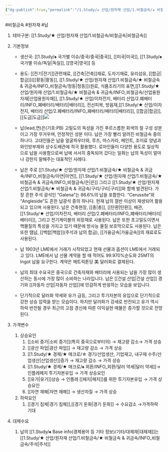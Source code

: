 ```yaml
---
{"dg-publish":true,"permalink":"/1.Study/★ 산업/원자재 산업/1.비철금속/★ 비철금속 & 귀금속/INFO_비철금속/납/","created":"2024-11-20T21:02:28.596+09:00","updated":"2025-06-25T16:11:46.516+09:00"}
---
```


#비철금속 #원자재 #납 

1. 테마구분: [[1.Study/★ 산업/원자재 산업/1.비철금속/비철금속\|비철금속]]

1. 기본정보

	- 생산국: [[1.Study/♠ 국가별 이슈/중국/중국\|중국]], [[미국\|미국]], [[1.Study/♠ 국가별 이슈/독일\|독일]], [[영국\|영국]] 등
	- 용도: [[전기\|전기]]관련재료, [[건축\|건축]]재료, 도자기재료, 유리섬유, [[합금\|합금]]([[황동\|황동]], [[1.Study/★ 산업/원자재 산업/1.비철금속/★ 비철금속 & 귀금속/INFO_비철금속/청동\|청동]])원료, 식품조리기의 표면,[[1.Study/★ 산업/원자재 산업/1.비철금속/★ 비철금속 & 귀금속/INFO_비철금속/산업용원자재\|산업용원자재]], [[1.Study/★ 산업/이차전지, 배터리 산업/2.폐배터리/INFO_폐배터리/배터리\|배터리]], 전선피복, 방음재,[[1.Study/★ 산업/이차전지, 배터리 산업/2.폐배터리/INFO_폐배터리/배터리\|배터리]], [[합금\|합금]], [[도금\|도금]]![](https://i.imgur.com/jcVgfUd.png)


	- 납(lead,연)은(기호:PB) 고밀도의 독성을 가진 푸르스름한 회색의 철 구성 성분이고 가장 무거우며, 안정적인 성분 이다. 납은 가장 빨리 알려진 비철금속 중의 하나다. 고대인들은 납을 얼굴파우더와, 루즈, 마스카라, 페인트, 조미료 양념과 와인방부제와 상수도배관에 적극 활용했다. 로마인들이 다양한 용도로 일상적으로 납을 사용함으로써 납에 서서히 중독되어 갔다는 일화는 납의 독성이 얼마나 강한지 말해주는 대표적인 사례다. 
	- 납은 주로 [[1.Study/★ 산업/원자재 산업/1.비철금속/★ 비철금속 & 귀금속/INFO_비철금속/아연\|아연]], [[1.Study/★ 산업/원자재 산업/1.비철금속/★ 비철금속 & 귀금속/INFO_비철금속/은\|은]] 그리고 [[1.Study/★ 산업/원자재 산업/1.비철금속/★ 비철금속 & 귀금속/구리/구리\|구리]]와 함께 발견된다. 가장 흔한 주석 광석인 “Galena”는 86.6%의 납을 포함한다. “Cerussite”와 “Angleside”도 흔한 납광석 중의 하나다. 현재 납의 절반 이상이 재생되어 활용되고 있으며 사용된다. 납은 건축현장, [[총\|총]], [[탄환\|탄환]], 배관, [[1.Study/★ 산업/이차전지, 배터리 산업/2.폐배터리/INFO_폐배터리/배터리\|배터리]], 그리고 전기케이블의 외장재로 사용된다. 납은 또한 초고밀도이면서 핵물질의 특성을 가지고 있기 때문에 방사능 물질 보호막으로도 사용된다. 납은 또한 땜납, [[백랍\|백랍]](주석과 납의 합금), [[가융금속\|가융금속]]의 재료로도 사용된다. 
	- 납 1903년 LME에서 거래가 시작되었고 현재 선물과 옵션이 LME에서 거래되고 있다. LME에서 납 선물 계약을 할 때 적어도 99.970%순도와 25MT의 Ingot 납을 요구한다. 계약은 메트릭톤당 美 달러화로 결제된다. 
	- 납의 최대 수요국은 중국으로 건축자재와 배터리에 사용되는 납을 가장 많이 생산하는 동시에 가장 많이 소비하는 나라입니다. 납은 [[건설 산업\|건설 산업]] 경기와 [[자동차 산업\|자동차 산업]]에 민감하게 반응하는 모습을 보입니다.
	- 단기적으로 달러화 약세와 유가 급등, 그리고 투기자본의 유입으로 단기적으로 강한 상승 압력을 받는 모습이다. 하지만 달러화가 강세로 반전되고 유가 역시 하락 반전될 경우 최근의 고점 경신에 따른 이익실현 매물은 증가할 것으로 전망된다.


1. 가격변수
	1. 상승요인
		1. [[소비 증가\|소비 증가]](특히 중국으로부터의) → 재고량 감소→ 가격 상승 
		2. [[광산 파업\|광산 파업]] → 재고량 감소 → 가격 상승
		3. [[1.Study/★ 경제/★ 매크로/☆ 경기/산업생산, 기업재고, 내구재 수주/산업생산\|산업생산]]증가 → 재고량 감소 → 가격 상승 
		4. [[1.Study/★ 경제/★ 매크로/♠ 외환/INFO_외환/달러 약세\|달러 약세]]→ 인플레헤지 투기자본유입 → 가격 상승요인 
		5. [[유가\|유가]]상승 → 인플레 [[헤지\|헤지]]를 위한 투기자본유입 → 가격 상승요인 
		6. [[자연 재해\|자연 재해]] → 생산차질 → 가격 상승
	2. 하락요인
		1. [[경기 침체\|경기 침체]],[[경기 둔화\|경기 둔화]] → 수요감소 →가격하락 기대


2. 대체수요
	1. 납의 [[1.Study/♠ Base info(경제용어 등 기타 정보)/기타/대체재\|대체재]]는 [[1.Study/★ 산업/원자재 산업/1.비철금속/★ 비철금속 & 귀금속/INFO_비철금속/주석\|주석]]
